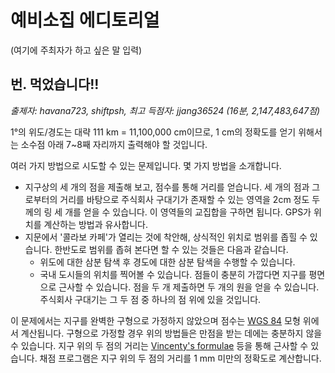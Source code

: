 #  예비소집 에디토리얼

(여기에 주최자가 하고 싶은 말 입력)

## 번. 먹었습니다!!
_출제자: havana723, shiftpsh,_
_최고 득점자: jjang36524 (16분, 2,147,483,647점)_

1°의 위도/경도는 대략 111 km = 11,100,000 cm이므로, 1 cm의 정확도를 얻기 위해서는 소수점 아래 7~8째 자리까지 출력해야 할 것입니다.

여러 가지 방법으로 시도할 수 있는 문제입니다. 몇 가지 방법을 소개합니다.

* 지구상의 세 개의 점을 제출해 보고, 점수를 통해 거리를 얻습니다. 세 개의 점과 그로부터의 거리를 바탕으로 주식회사 구대기가 존재할 수 있는 영역을 2cm 정도 두께의 링 세 개를 얻을 수 있습니다. 이 영역들의 교집합을 구하면 됩니다. GPS가 위치를 계산하는 방법과 유사합니다.
* 지문에서 '콜라보 카페'가 열리는 것에 착안해, 상식적인 위치로 범위를 좁힐 수 있습니다. 한반도로 범위를 좁혀 본다면 할 수 있는 것들은 다음과 같습니다.
  * 위도에 대한 삼분 탐색 후 경도에 대한 삼분 탐색을 수행할 수 있습니다.
  * 국내 도시들의 위치를 찍어볼 수 있습니다. 점들이 충분히 가깝다면 지구를 평면으로 근사할 수 있습니다. 점을 두 개 제출하면 두 개의 원을 얻을 수 있습니다. 주식회사 구대기는 그 두 점 중 하나의 점 위에 있을 것입니다.

이 문제에서는 지구를 완벽한 구형으로 가정하지 않았으며 점수는 [WGS 84](https://en.wikipedia.org/wiki/World_Geodetic_System#WGS_84) 모형 위에서 계산됩니다. 구형으로 가정할 경우 위의 방법들은 만점을 받는 데에는 충분하지 않을 수 있습니다. 지구 위의 두 점의 거리는 [Vincenty's formulae](https://en.wikipedia.org/wiki/Vincenty%27s_formulae) 등을 통해 근사할 수 있습니다. 채점 프로그램은 지구 위의 두 점의 거리를 1 mm 미만의 정확도로 계산합니다.